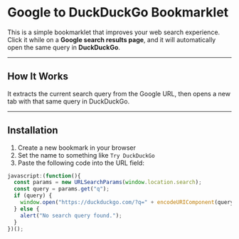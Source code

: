 # Google to DuckDuckGo Bookmarklet

This is a simple bookmarklet that improves your web search experience.  
Click it while on a **Google search results page**, and it will automatically open the same query in **DuckDuckGo**.

---

## How It Works

It extracts the current search query from the Google URL, then opens a new tab with that same query in DuckDuckGo.

---

## Installation

1. Create a new bookmark in your browser
2. Set the name to something like `Try DuckDuckGo`
3. Paste the following code into the URL field:

```javascript
javascript:(function(){
  const params = new URLSearchParams(window.location.search);
  const query = params.get("q");
  if (query) {
    window.open("https://duckduckgo.com/?q=" + encodeURIComponent(query), "_blank");
  } else {
    alert("No search query found.");
  }
})();

